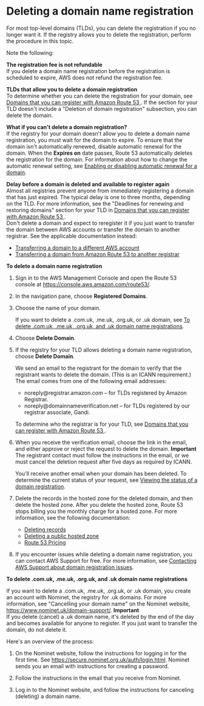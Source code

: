 # Deleting a domain name registration<a name="domain-delete"></a>

For most top\-level domains \(TLDs\), you can delete the registration if you no longer want it\. If the registry allows you to delete the registration, perform the procedure in this topic\.

Note the following:

**The registration fee is not refundable**  
If you delete a domain name registration before the registration is scheduled to expire, AWS does not refund the registration fee\. 

**TLDs that allow you to delete a domain registration**  
To determine whether you can delete the registration for your domain, see [Domains that you can register with Amazon Route 53 ](registrar-tld-list.md)\. If the section for your TLD doesn't include a "Deletion of domain registration" subsection, you can delete the domain\.

**What if you can't delete a domain registration?**  
If the registry for your domain doesn't allow you to delete a domain name registration, you must wait for the domain to expire\. To ensure that the domain isn't automatically renewed, disable automatic renewal for the domain\. When the **Expires on** date passes, Route 53 automatically deletes the registration for the domain\. For information about how to change the automatic renewal setting, see [Enabling or disabling automatic renewal for a domain](domain-enable-disable-auto-renewal.md)\.

**Delay before a domain is deleted and available to register again**  
Almost all registries prevent anyone from immediately registering a domain that has just expired\. The typical delay is one to three months, depending on the TLD\. For more information, see the "Deadlines for renewing and restoring domains" section for your TLD in [Domains that you can register with Amazon Route 53 ](registrar-tld-list.md)\.   
Don't delete a domain and expect to reregister it if you just want to transfer the domain between AWS accounts or transfer the domain to another registrar\. See the applicable documentation instead:  
+ [Transferring a domain to a different AWS account](domain-transfer-between-aws-accounts.md)
+ [Transferring a domain from Amazon Route 53 to another registrar](domain-transfer-from-route-53.md)<a name="domain-delete-procedure"></a>

**To delete a domain name registration**

1. Sign in to the AWS Management Console and open the Route 53 console at [https://console\.aws\.amazon\.com/route53/](https://console.aws.amazon.com/route53/)\.

1. In the navigation pane, choose **Registered Domains**\.

1. Choose the name of your domain\.

   If you want to delete a \.com\.uk, \.me\.uk, \.org\.uk, or \.uk domain, see [To delete \.com\.uk, \.me\.uk, \.org\.uk, and \.uk domain name registrations](#domain-delete-uk-procedure)\. 

1. Choose **Delete Domain**\.

1. If the registry for your TLD allows deleting a domain name registration, choose **Delete Domain**\.

   We send an email to the registrant for the domain to verify that the registrant wants to delete the domain\. \(This is an ICANN requirement\.\) The email comes from one of the following email addresses:
   + noreply@registrar\.amazon\.com – for TLDs registered by Amazon Registrar\.
   + noreply@domainnameverification\.net – for TLDs registered by our registrar associate, Gandi\.

   To determine who the registrar is for your TLD, see [Domains that you can register with Amazon Route 53 ](registrar-tld-list.md)\.

1. When you receive the verification email, choose the link in the email, and either approve or reject the request to delete the domain\. 
**Important**  
The registrant contact must follow the instructions in the email, or we must cancel the deletion request after five days as required by ICANN\.

   You'll receive another email when your domain has been deleted\. To determine the current status of your request, see [Viewing the status of a domain registration](domain-view-status.md)\.

1. Delete the records in the hosted zone for the deleted domain, and then delete the hosted zone\. After you delete the hosted zone, Route 53 stops billing you the monthly charge for a hosted zone\. For more information, see the following documentation:
   + [Deleting records](resource-record-sets-deleting.md)
   + [Deleting a public hosted zone](DeleteHostedZone.md)
   + [Route 53 Pricing](https://aws.amazon.com/route53/pricing)

1. If you encounter issues while deleting a domain name registration, you can contact AWS Support for free\. For more information, see [Contacting AWS Support about domain registration issues](domain-contact-support.md)\.<a name="domain-delete-uk-procedure"></a>

**To delete \.com\.uk, \.me\.uk, \.org\.uk, and \.uk domain name registrations**

If you want to delete a \.com\.uk, \.me\.uk, \.org\.uk, or \.uk domain, you create an account with Nominet, the registry for \.uk domains\. For more information, see "Cancelling your domain name" on the Nominet website, [https://www\.nominet\.uk/domain\-support/](https://www.nominet.uk/domain-support/)\.
**Important**  
If you delete \(cancel\) a \.uk domain name, it's deleted by the end of the day and becomes available for anyone to register\. If you just want to transfer the domain, do not delete it\.

Here's an overview of the process:

1. On the Nominet website, follow the instructions for logging in for the first time\. See [https://secure\.nominet\.org\.uk/auth/login\.html](https://secure.nominet.org.uk/auth/login.html)\. Nominet sends you an email with instructions for creating a password\.

1. Follow the instructions in the email that you receive from Nominet\.

1. Log in to the Nominet website, and follow the instructions for canceling \(deleting\) a domain name\.